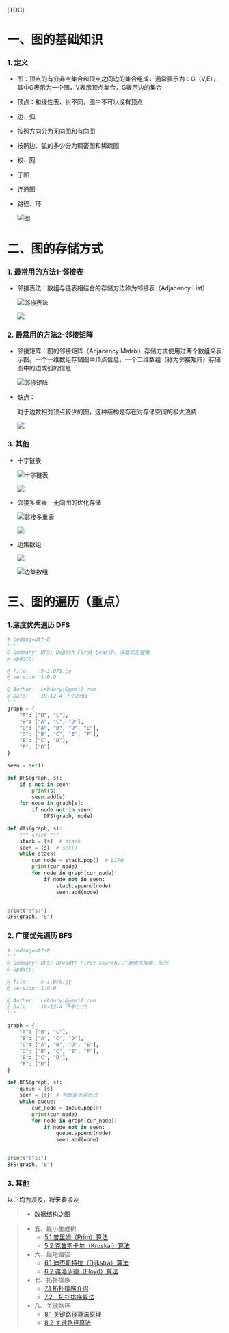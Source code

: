 [TOC]

# 一、图的基础知识

### 1. 定义

- 图：顶点的有穷非空集合和顶点之间边的集合组成，通常表示为：G（V,E），其中G表示为一个图，V表示顶点集合，G表示边的集合

- 顶点：和线性表、树不同，图中不可以没有顶点

- 边、弧

- 按照方向分为无向图和有向图

- 按照边、弧的多少分为稠密图和稀疏图

- 权、网

- 子图

- 连通图

- 路径、环

  ![图](https://python-data-structures-and-algorithms.readthedocs.io/zh/latest/18_%E5%9B%BE%E4%B8%8E%E5%9B%BE%E7%9A%84%E9%81%8D%E5%8E%86/graph_road.png)

# 二、图的存储方式

### 1. 最常用的方法1-邻接表

- 邻接表法：数组与链表相结合的存储方法称为邻接表（Adjacency List）

  ![邻接表法](https://images2015.cnblogs.com/blog/1007623/201706/1007623-20170601170204571-1413258317.png)

  ![](https://images2015.cnblogs.com/blog/1007623/201706/1007623-20170601170205961-628372598.png)


### 2. 最常用的方法2-邻接矩阵

- 邻接矩阵：图的邻接矩阵（Adjacency Matrix）存储方式使用过两个数组来表示图。一个一维数组存储图中顶点信息，一个二维数组（称为邻接矩阵）存储图中的边或弧的信息

  ![邻接矩阵](https://images2015.cnblogs.com/blog/1007623/201706/1007623-20170601170155946-1728532738.png)
  
- 缺点：

  对于边数相对顶点较少的图，这种结构是存在对存储空间的极大浪费

  ![](https://images2015.cnblogs.com/blog/1007623/201706/1007623-20170601170200852-240259435.png)

### 3. 其他

- 十字链表

  ![十字链表](https://images2015.cnblogs.com/blog/1007623/201706/1007623-20170601170212211-373775021.jpg)

  ![](https://images2015.cnblogs.com/blog/1007623/201706/1007623-20170601170212977-1917645929.png)

- 邻接多重表 - 无向图的优化存储

  ![邻接多重表](https://images2015.cnblogs.com/blog/1007623/201706/1007623-20170601170213883-1468170253.png)

  ![](https://images2015.cnblogs.com/blog/1007623/201706/1007623-20170601170214571-314198936.png)

- 边集数组

  ![](https://images2015.cnblogs.com/blog/1007623/201706/1007623-20170601170217508-516819461.png)

  ![边集数组](https://images2015.cnblogs.com/blog/1007623/201706/1007623-20170601170216477-516473265.png)

  

# 三、图的遍历（重点）

### 1.深度优先遍历 DFS

```python
# coding=utf-8
'''
@ Summary: DFS: Depdth First Search，深度优先搜索
@ Update:  

@ file:    5-2.DFS.py
@ version: 1.0.0

@ Author:  Lebhoryi@gmail.com
@ Date:    19-12-4 下午2:01
'''
graph = {
    "A": ["B", "C"],
    "B": ["A", "C", "D"],
    "C": ["A", "B", "D", "E"],
    "D": ["B", "C", "E", "F"],
    "E": ["C", "D"],
    "F": ["D"]
}

seen = set()

def DFS(graph, s):
    if s not in seen:
        print(s)
        seen.add(s)
    for node in graph[s]:
        if node not in seen:
            DFS(graph, node)

def dfs(graph, s):
    """ stack """
    stack = [s]  # stack
    seen = {s}  # set()
    while stack:
        cur_node = stack.pop()  # LIFO
        print(cur_node)
        for node in graph[cur_node]:
            if node not in seen:
                stack.append(node)
                seen.add(node)


print("dfs:")
DFS(graph, "E")
```



### 2. 广度优先遍历 BFS

```python
# coding=utf-8
'''
@ Summary: BFS: Breadth First Search，广度优先搜索，队列
@ Update:  

@ file:    5-1.BFS.py
@ version: 1.0.0

@ Author:  Lebhoryi@gmail.com
@ Date:    19-12-4 下午1:10
'''

graph = {
    "A": ["B", "C"],
    "B": ["A", "C", "D"],
    "C": ["A", "B", "D", "E"],
    "D": ["B", "C", "E", "F"],
    "E": ["C", "D"],
    "F": ["D"]
}

def BFS(graph, s):
    queue = [s]
    seen = {s}  # 判断是否遍历过
    while queue:
        cur_node = queue.pop(0)
        print(cur_node)
        for node in graph[cur_node]:
            if node not in seen:
                queue.append(node)
                seen.add(node)


print("bfs:")
BFS(graph, "E")
```

### 3. 其他

以下均为涉及，将来要涉及

> - [数据结构之图](https://www.zybuluo.com/guoxs/note/249812)

> - 五、最小生成树
>   - [5.1 普里姆（Prim）算法](https://www.zybuluo.com/guoxs/note/249812#51-普里姆prim算法)
>   - [5.2 克鲁斯卡尔（Kruskal）算法](https://www.zybuluo.com/guoxs/note/249812#52-克鲁斯卡尔kruskal算法)
> - 六、最短路径
>   - [6.1 迪杰斯特拉（Dijkstra）算法](https://www.zybuluo.com/guoxs/note/249812#61-迪杰斯特拉dijkstra算法)
>   - [6.2 弗洛伊德（Floyd）算法](https://www.zybuluo.com/guoxs/note/249812#62-弗洛伊德floyd算法)
> - 七、拓扑排序
>   - [7.1 拓扑排序介绍](https://www.zybuluo.com/guoxs/note/249812#71-拓扑排序介绍)
>   - [7.2　拓扑排序算法](https://www.zybuluo.com/guoxs/note/249812#72-拓扑排序算法)
> - 八、关键路径
>   - [8.1 关键路径算法原理](https://www.zybuluo.com/guoxs/note/249812#81-关键路径算法原理)
>   - [8.2 关键路径算法](https://www.zybuluo.com/guoxs/note/249812#82-关键路径算法)

